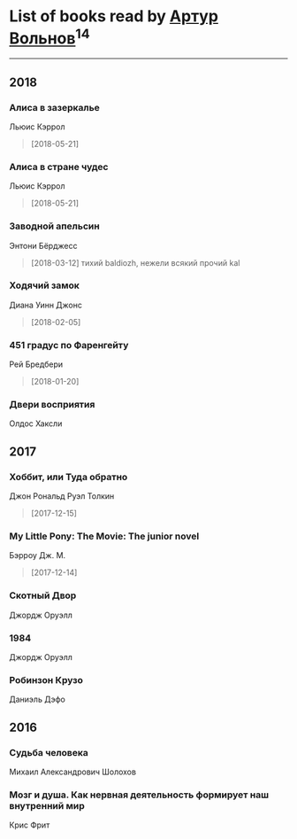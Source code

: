 # List of books read by [Артур Вольнов](http://vk.com/id225880893)<sup>14</sup>
---

## 2018

### Алиса в зазеркалье
Льюис Кэррол
> [2018-05-21] 


### Алиса в стране чудес
Льюис Кэррол
> [2018-05-21] 


### Заводной апельсин
Энтони Бёрджесс
> [2018-03-12] тихий baldiozh, нежели всякий прочий kal


### Ходячий замок
Диана Уинн Джонс
> [2018-02-05] 


### 451 градус по Фаренгейту
Рей Бредбери
> [2018-01-20] 


### Двери восприятия
Олдос Хаксли



## 2017

### Хоббит, или Туда обратно
Джон Рональд Руэл Толкин
> [2017-12-15] 


### My Little Pony: The Movie: The junior novel
Бэрроу Дж. М.
> [2017-12-14] 




### Скотный Двор
Джордж Оруэлл


### 1984
Джордж Оруэлл


### Робинзон Крузо
Даниэль Дэфо



## 2016

### Судьба человека
Михаил Александрович Шолохов


### Мозг и душа. Как нервная деятельность формирует наш внутренний мир
Крис Фрит



